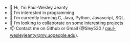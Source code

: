- 👋 Hi, I’m Paul-Wesley Jeanty
- 👀 I’m interested in programming
- 🌱 I’m currently learning C, Java, Python, Javascript, SQL.
- 💞️ I’m looking to collaborate on some interesting projects
- 📫 Contact me on Github or Gmail (@Sley530 / paul-wesleyjeanty@my.uopeople.edu).

<!---
Sley530/Sley530 is a ✨ special ✨ repository because its `README.md` (this file) appears on your GitHub profile.
You can click the Preview link to take a look at your changes.
--->
